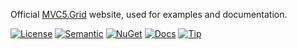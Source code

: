 Official [MVC5.Grid](https://mvc-grid.azurewebsites.net/) website, used for examples and documentation.

[![License](https://img.shields.io/badge/license-MIT-green.svg?style=plastic)](https://opensource.org/licenses/MIT)
[![Semantic](https://img.shields.io/badge/sem-ver-lightgrey.svg?style=plastic)](https://semver.org/)
[![NuGet](https://img.shields.io/nuget/v/NonFactors.Grid.Mvc5.svg?style=plastic)](https://www.nuget.org/packages/NonFactors.Grid.Mvc5/)
[![Docs](https://img.shields.io/github/release/NonFactors/MVC5.Grid.Web.svg?style=plastic&label=docs)](https://mvc-grid.azurewebsites.net/)
[![Tip](https://img.shields.io/badge/tip-paypal-blue.svg?style=plastic&logo=paypal)](https://www.paypal.com/cgi-bin/webscr?cmd=_s-xclick&hosted_button_id=CGQTQRG8AADYE&source=url)
